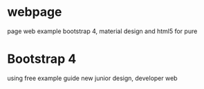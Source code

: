 # webpage
page web example bootstrap 4, material design and html5 for pure 

# Bootstrap 4

using free example guide new junior design, developer web 
